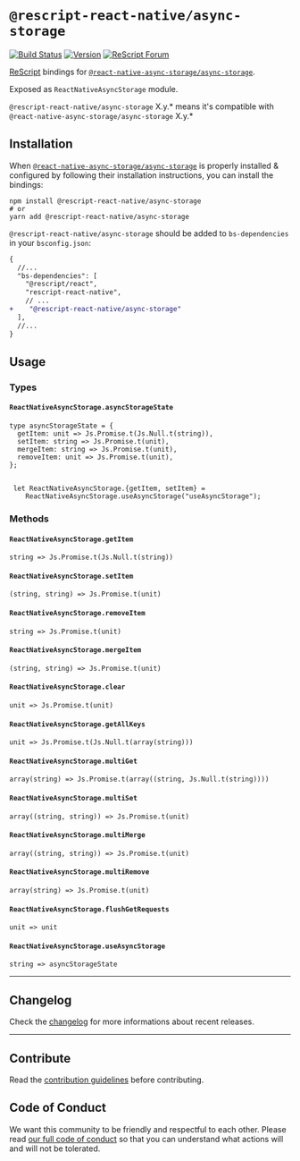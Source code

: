 # `@rescript-react-native/async-storage`

[![Build Status](https://github.com/rescript-react-native/async-storage/workflows/Build/badge.svg)](https://github.com/rescript-react-native/async-storage/actions)
[![Version](https://img.shields.io/npm/v/@rescript-react-native/async-storage.svg)](https://www.npmjs.com/@rescript-react-native/async-storage)
[![ReScript Forum](https://img.shields.io/discourse/posts?color=e6484f&label=ReScript%20Forum&server=https%3A%2F%2Fforum.rescript-lang.org)](https://forum.rescript-lang.org/)

[ReScript](https://rescript-lang.org) bindings for
[`@react-native-async-storage/async-storage`](https://github.com/react-native-async-storage/async-storage).

Exposed as `ReactNativeAsyncStorage` module.

`@rescript-react-native/async-storage` X.y.\* means it's compatible with
`@react-native-async-storage/async-storage` X.y.\*

## Installation

When
[`@react-native-async-storage/async-storage`](https://github.com/react-native-async-storage/async-storage)
is properly installed & configured by following their installation instructions,
you can install the bindings:

```console
npm install @rescript-react-native/async-storage
# or
yarn add @rescript-react-native/async-storage
```

`@rescript-react-native/async-storage` should be added to `bs-dependencies` in
your `bsconfig.json`:

```diff
{
  //...
  "bs-dependencies": [
    "@rescript/react",
    "rescript-react-native",
    // ...
+    "@rescript-react-native/async-storage"
  ],
  //...
}
```

## Usage

### Types

#### `ReactNativeAsyncStorage.asyncStorageState`

```rescript
type asyncStorageState = {
  getItem: unit => Js.Promise.t(Js.Null.t(string)),
  setItem: string => Js.Promise.t(unit),
  mergeItem: string => Js.Promise.t(unit),
  removeItem: unit => Js.Promise.t(unit),
};


 let ReactNativeAsyncStorage.{getItem, setItem} =
    ReactNativeAsyncStorage.useAsyncStorage("useAsyncStorage");
```

### Methods

#### `ReactNativeAsyncStorage.getItem`

```rescript
string => Js.Promise.t(Js.Null.t(string))
```

#### `ReactNativeAsyncStorage.setItem`

```rescript
(string, string) => Js.Promise.t(unit)
```

#### `ReactNativeAsyncStorage.removeItem`

```rescript
string => Js.Promise.t(unit)
```

#### `ReactNativeAsyncStorage.mergeItem`

```rescript
(string, string) => Js.Promise.t(unit)
```

#### `ReactNativeAsyncStorage.clear`

```rescript
unit => Js.Promise.t(unit)
```

#### `ReactNativeAsyncStorage.getAllKeys`

```rescript
unit => Js.Promise.t(Js.Null.t(array(string)))
```

#### `ReactNativeAsyncStorage.multiGet`

```rescript
array(string) => Js.Promise.t(array((string, Js.Null.t(string))))
```

#### `ReactNativeAsyncStorage.multiSet`

```rescript
array((string, string)) => Js.Promise.t(unit)
```

#### `ReactNativeAsyncStorage.multiMerge`

```rescript
array((string, string)) => Js.Promise.t(unit)
```

#### `ReactNativeAsyncStorage.multiRemove`

```rescript
array(string) => Js.Promise.t(unit)
```

#### `ReactNativeAsyncStorage.flushGetRequests`

```rescript
unit => unit
```

#### `ReactNativeAsyncStorage.useAsyncStorage`

```rescript
string => asyncStorageState
```

---

## Changelog

Check the [changelog](./CHANGELOG.md) for more informations about recent
releases.

---

## Contribute

Read the
[contribution guidelines](https://github.com/rescript-react-native/.github/blob/master/CONTRIBUTING.md)
before contributing.

## Code of Conduct

We want this community to be friendly and respectful to each other. Please read
[our full code of conduct](https://github.com/rescript-react-native/.github/blob/master/CODE_OF_CONDUCT.md)
so that you can understand what actions will and will not be tolerated.

